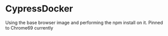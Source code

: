 # CypressDocker
Using the base browser image and performing the npm install on it. Pinned to Chrome69 currently
